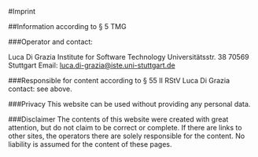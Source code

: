 #Imprint

##Information according to § 5 TMG

###Operator and contact:

Luca Di Grazia
Institute for Software Technology
Universitätsstr. 38
70569 Stuttgart
Email: luca.di-grazia@iste.uni-stuttgart.de

###Responsible for content according to § 55 II RStV
Luca Di Grazia
contact: see above.

###Privacy
This website can be used without providing any personal data.

###Disclaimer
The contents of this website were created with great attention, but do not claim to be correct or complete. If there are links to other sites, the operators there are solely responsible for the content. No liability is assumed for the content of these pages.
